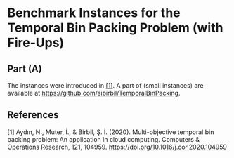 # Benchmark Instances for the Temporal Bin Packing Problem (with Fire-Ups)

## Part (A)
The instances were introduced in [[1]](#1).
A part of (small instances) are available at <https://github.com/sibirbil/TemporalBinPacking>.


## References

<a id="1">[1]</a>
Aydın, N., Muter, İ., & Birbil, Ş. İ. (2020). Multi-objective temporal bin packing problem: An application in cloud computing. Computers & Operations Research, 121, 104959. <https://doi.org/10.1016/j.cor.2020.104959>
